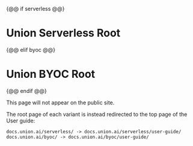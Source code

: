 {@@ if serverless @@}
# Union Serverless Root
{@@ elif byoc @@}
# Union BYOC Root
{@@ endif @@}

This page will not appear on the public site.

The root page of each variant is instead redirected to the top page of the User guide:

```
docs.union.ai/serverless/ -> docs.union.ai/serverless/user-guide/
docs.union.ai/byoc/ -> docs.union.ai/byoc/user-guide/
```